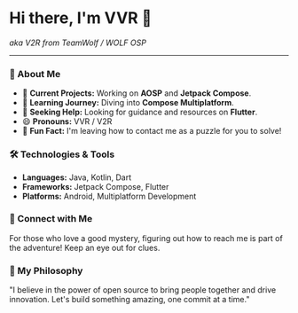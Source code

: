 

# Hi there, I'm VVR 👋
*aka V2R from TeamWolf / WOLF OSP*

---

### 🚀 About Me

- 🔭 **Current Projects:** Working on **AOSP** and **Jetpack Compose**.
- 🌱 **Learning Journey:** Diving into **Compose Multiplatform**.
- 🤔 **Seeking Help:** Looking for guidance and resources on **Flutter**.
- 😄 **Pronouns:** VVR / V2R
- 🧩 **Fun Fact:** I'm leaving how to contact me as a puzzle for you to solve!

### 🛠️ Technologies & Tools

- **Languages:** Java, Kotlin, Dart
- **Frameworks:** Jetpack Compose, Flutter
- **Platforms:** Android, Multiplatform Development

### 💬 Connect with Me

For those who love a good mystery, figuring out how to reach me is part of the adventure! Keep an eye out for clues.

### 🧩 My Philosophy

"I believe in the power of open source to bring people together and drive innovation. Let's build something amazing, one commit at a time."
